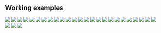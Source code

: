 ## Working examples ##

<img src="https://raw.github.com/samdauwe/BabylonCpp/master/assets/screenshots/samples/animations_scene.png">
<img src="https://raw.github.com/samdauwe/BabylonCpp/master/assets/screenshots/samples/basic_elements_scene.png">
<img src="https://raw.github.com/samdauwe/BabylonCpp/master/assets/screenshots/samples/basic_scene.png">
<img src="https://raw.github.com/samdauwe/BabylonCpp/master/assets/screenshots/samples/cuboid_scene.png">
<img src="https://raw.github.com/samdauwe/BabylonCpp/master/assets/screenshots/samples/extrusion_scene.png">
<img src="https://raw.github.com/samdauwe/BabylonCpp/master/assets/screenshots/samples/ico_sphere_scene.png">
<img src="https://raw.github.com/samdauwe/BabylonCpp/master/assets/screenshots/samples/infinite_loader_scene.png">
<img src="https://raw.github.com/samdauwe/BabylonCpp/master/assets/screenshots/samples/lathe_scene.png">
<img src="https://raw.github.com/samdauwe/BabylonCpp/master/assets/screenshots/samples/lights_scene.png">
<img src="https://raw.github.com/samdauwe/BabylonCpp/master/assets/screenshots/samples/lorenz_attractor_scene.png">
<img src="https://raw.github.com/samdauwe/BabylonCpp/master/assets/screenshots/samples/mandelbrot_fractal_scene.png">
<img src="https://raw.github.com/samdauwe/BabylonCpp/master/assets/screenshots/samples/perlin_noise_waves_scene.png">
<img src="https://raw.github.com/samdauwe/BabylonCpp/master/assets/screenshots/samples/polygon_mesh_bird_scene.png">
<img src="https://raw.github.com/samdauwe/BabylonCpp/master/assets/screenshots/samples/polygon_mesh_monkey_scene.png">
<img src="https://raw.github.com/samdauwe/BabylonCpp/master/assets/screenshots/samples/polygon_mesh_puzzle_piece_scene.png">
<img src="https://raw.github.com/samdauwe/BabylonCpp/master/assets/screenshots/samples/polygon_mesh_stars_scene.png">
<img src="https://raw.github.com/samdauwe/BabylonCpp/master/assets/screenshots/samples/polygon_mesh_stars_with_holes_scene.png">
<img src="https://raw.github.com/samdauwe/BabylonCpp/master/assets/screenshots/samples/polyhedra_scene.png">
<img src="https://raw.github.com/samdauwe/BabylonCpp/master/assets/screenshots/samples/polyhedron_scene.png">
<img src="https://raw.github.com/samdauwe/BabylonCpp/master/assets/screenshots/samples/rotation_and_scaling_scene.png">
<img src="https://raw.github.com/samdauwe/BabylonCpp/master/assets/screenshots/samples/shader_material_box_scene.png">
<img src="https://raw.github.com/samdauwe/BabylonCpp/master/assets/screenshots/samples/shader_material_boxes_scene.png">
<img src="https://raw.github.com/samdauwe/BabylonCpp/master/assets/screenshots/samples/shader_material_cylinders_scene.png">
<img src="https://raw.github.com/samdauwe/BabylonCpp/master/assets/screenshots/samples/shader_material_scene.png">
<img src="https://raw.github.com/samdauwe/BabylonCpp/master/assets/screenshots/samples/shader_material_skybox_scene.png">
<img src="https://raw.github.com/samdauwe/BabylonCpp/master/assets/screenshots/samples/super_ellipsoid_scene.png">
<img src="https://raw.github.com/samdauwe/BabylonCpp/master/assets/screenshots/samples/tube_scene.png">
<img src="https://raw.github.com/samdauwe/BabylonCpp/master/assets/screenshots/samples/waves_scene.png">
